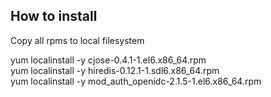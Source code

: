 ## How to install

Copy all rpms to local filesystem

yum localinstall -y cjose-0.4.1-1.el6.x86_64.rpm  
yum localinstall -y hiredis-0.12.1-1.sdl6.x86_64.rpm  
yum localinstall -y mod_auth_openidc-2.1.5-1.el6.x86_64.rpm
